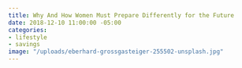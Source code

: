 ```yaml
---
title: Why And How Women Must Prepare Differently for the Future
date: 2018-12-10 11:00:00 -05:00
categories:
- lifestyle
- savings
image: "/uploads/eberhard-grossgasteiger-255502-unsplash.jpg"
---
```


